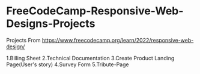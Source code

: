 # FreeCodeCamp-Responsive-Web-Designs-Projects
Projects From https://www.freecodecamp.org/learn/2022/responsive-web-design/		


1.Billing Sheet	
2.Technical Documentation
3.Create Product Landing Page(User's story)
4.Survey Form
5.Tribute-Page


